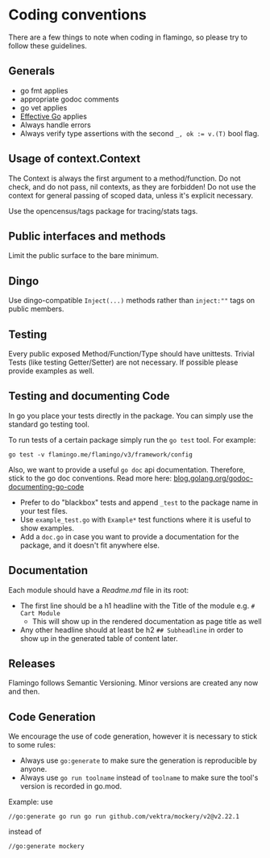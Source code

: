 # Coding conventions

There are a few things to note when coding in flamingo, so please try to follow these guidelines.

## Generals

- go fmt applies
- appropriate godoc comments
- go vet applies
- [Effective Go](https://golang.org/doc/effective_go.html) applies
- Always handle errors
- Always verify type assertions with the second `_, ok := v.(T)` bool flag.

## Usage of context.Context

The Context is always the first argument to a method/function.
Do not check, and do not pass, nil contexts, as they are forbidden!
Do not use the context for general passing of scoped data, unless it's explicit necessary.

Use the opencensus/tags package for tracing/stats tags.

## Public interfaces and methods

Limit the public surface to the bare minimum. 

## Dingo

Use dingo-compatible `Inject(...)` methods rather than `inject:""` tags
on public members.

## Testing

Every public exposed Method/Function/Type should have unittests. Trivial Tests (like testing Getter/Setter) are not necessary.
If possible please provide examples as well.

## Testing and documenting Code

In go you place your tests directly in the package.
You can simply use the standard go testing tool.

To run tests of a certain package simply run the `go test` tool.
For example:

```
go test -v flamingo.me/flamingo/v3/framework/config
```

Also, we want to provide a useful `go doc` api documentation. Therefore, stick to the go doc conventions.
Read more here: [blog.golang.org/godoc-documenting-go-code](https://blog.golang.org/godoc-documenting-go-code)

* Prefer to do "blackbox" tests and append `_test` to the package name in your test files.
* Use `example_test.go` with `Example*` test functions where it is useful to show examples.
* Add a `doc.go` in case you want to provide a documentation for the package, and it doesn't fit anywhere else.

## Documentation

Each module should have a *Readme.md* file in its root:

* The first line should be a h1 headline with the Title of the module e.g. `# Cart Module`
    * This will show up in the rendered documentation as page title as well
* Any other headline should at least be h2 `## Subheadline` in order to show up in the generated table of content later.


## Releases

Flamingo follows Semantic Versioning. Minor versions are created any now and then.

## Code Generation

We encourage the use of code generation, however it is necessary to stick to some rules:

- Always use `go:generate` to make sure the generation is reproducible by anyone.
- Always use `go run toolname` instead of `toolname` to make sure the tool's version is recorded in go.mod.

Example: use
```
//go:generate go run go run github.com/vektra/mockery/v2@v2.22.1
```
instead of
```
//go:generate mockery
```
